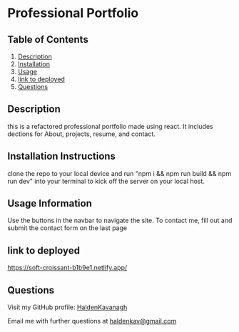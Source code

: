 # Professional Portfolio

## Table of Contents

1. [Description](#description)
2. [Installation](#Installation-Instructions)
3. [Usage](#Usage-Information)
4. [link to deployed](#link-to-deployed)
5. [Questions](#Questions)

## Description

this is a refactored professional portfolio made using react. It includes dections for About, projects, resume, and contact.

## Installation Instructions

clone the repo to your local device and run "npm i && npm run build && npm run dev" into your terminal to kick off the server on your local host.

## Usage Information

Use the buttons in the navbar to navigate the site. To contact me, fill out and submit the contact form on the last page

## link to deployed

https://soft-croissant-b1b9e1.netlify.app/

## Questions

Visit my GitHub profile: [HaldenKavanagh](https://github.com/HaldenKavanagh/)

Email me with further questions at haldenkav@gmail.com


